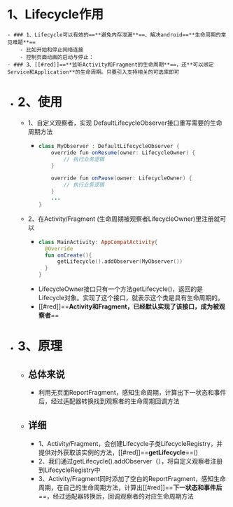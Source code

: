 # 1、Lifecycle作用
	- ### 1、Lifecycle可以有效的==**避免内存泄漏**==、解决android==**生命周期的常见难题**==
		- 比如开始和停止网络连接
		- 控制页面动画的启动与停止：
	- ### 3、[[#red]]==**监听Activity和Fragment的生命周期**==，还**可以绑定Service和Application**的生命周期。只要引入支持相关的可选库即可
- # 2、使用
	- 1、自定义观察者，实现 DefaultLifecycleObserver接口重写需要的生命周期方法
		- ```java
		  class MyObserver : DefaultLifecycleObserver {
		      override fun onResume(owner: LifecycleOwner) {
		          // 执行业务逻辑
		      }
		  
		      override fun onPause(owner: LifecycleOwner) {
		          // 执行业务逻辑
		      }
		      ...
		  }
		  
		  ```
	- 2、在Activity/Fragment (生命周期被观察者LifecycleOwner)里注册就可以
		- ```kotlin
		  class MainActivity: AppCompatActivity{
		  	@Override
		  	fun onCreate(){
		  		getLifecycle().addObserver(MyObserver())
		  	}
		  }
		  
		  ```
		- LifecycleOwner接口只有一个方法getLifecycle()，返回的是Lifecycle对象。实现了这个接口，就表示这个类是具有生命周期的。
		- [[#red]]==**Activity和Fragment，已经默认实现了该接口，成为被观察者**==
- # 3、原理
	- ## 总体来说
		- 利用无页面ReportFragment，感知生命周期，计算出下一状态和事件后，经过适配器转换找到观察者的生命周期回调方法
	- ## 详细
		- 1、Activity/Fragment，会创建Lifecycle子类LifecycleRegistry，并提供对外获取该实例的方法，[[#red]]==**getLifecycle**==()
		- 2、我们通过getLifecycle().addObserver（），将自定义观察者注册到LifecycleRegistry中
		- 3、Activity/Fragment同时添加了空白的ReportFragment，感知生命周期，在自己的生命周期方法，计算出[[#red]]==**下一状态和事件后**==，经过适配器转换后，回调观察者的对应生命周期方法